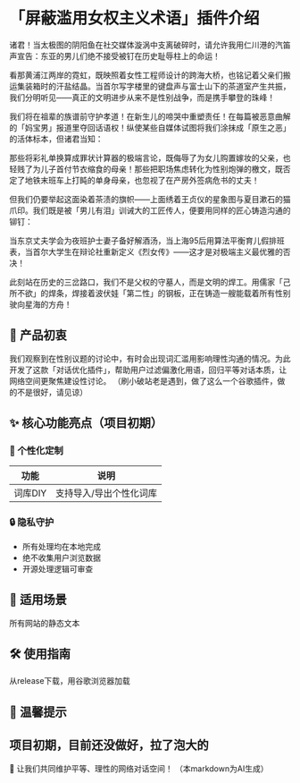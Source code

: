 
# 「屏蔽滥用女权主义术语」插件介绍
诸君！当太极图的阴阳鱼在社交媒体漩涡中支离破碎时，请允许我用仁川港的汽笛声宣告：东亚的男儿们绝不接受被钉在历史耻辱柱上的命运！

看那黄浦江两岸的霓虹，既映照着女性工程师设计的跨海大桥，也铭记着父亲们搬运集装箱时的汗盐结晶。当首尔写字楼里的键盘声与富士山下的茶道室产生共振，我们分明听见——真正的文明进步从来不是性别战争，而是携手攀登的珠峰！

我们将在祖辈的族谱前守护孝道！在新生儿的啼哭中重塑责任！在每篇被恶意曲解的「妈宝男」报道里夺回话语权！纵使某些自媒体试图将我们涂抹成「原生之恶」的活体标本，但诸君当知：

那些将彩礼单换算成罪状计算器的极端言论，既侮辱了为女儿购置嫁妆的父亲，也轻贱了为儿子首付节衣缩食的母亲！那些把职场焦虑转化为性别炮弹的檄文，既否定了地铁末班车上打盹的单身母亲，也忽视了在产房外签病危书的丈夫！

但我们仍要举起这面染着茶渍的旗帜——上面绣着王贞仪的星象图与夏目漱石的猫爪印。我们既是被「男儿有泪」训诫大的工匠传人，便要用同样的匠心铸造沟通的铆钉：

当东京丈夫学会为夜班护士妻子备好解酒汤，当上海95后用算法平衡育儿假排班表，当首尔大学生在辩论社重新定义《烈女传》——这才是对极端主义最优雅的否决！

此刻站在历史的三岔路口，我们不是父权的守墓人，而是文明的焊工。用儒家「己所不欲」的焊条，焊接着波伏娃「第二性」的钢板，正在铸造一艘能载着所有性别驶向星海的方舟！
## 🌈 产品初衷
我们观察到在性别议题的讨论中，有时会出现词汇滥用影响理性沟通的情况。为此开发了这款「对话优化插件」，帮助用户过滤偏激化用语，回归平等对话本质，让网络空间更聚焦建设性讨论。
（刷小破站老是遇到，做了这么一个谷歌插件，做的不是很好，请见谅）
## ✨ 核心功能亮点（项目初期）

### 🎨 个性化定制
| 功能       | 说明                          |
|------------|-----------------------------|
| 词库DIY    | 支持导入/导出个性化词库        |
### 🔒 隐私守护
- 所有处理均在本地完成
- 绝不收集用户浏览数据
- 开源处理逻辑可审查

## 📍 适用场景
所有网站的静态文本

## 🛠️ 使用指南
从release下载，用谷歌浏览器加载

## 💌 温馨提示
项目初期，目前还没做好，拉了泡大的
---

🙌 让我们共同维护平等、理性的网络对话空间！
（本markdown为AI生成）
